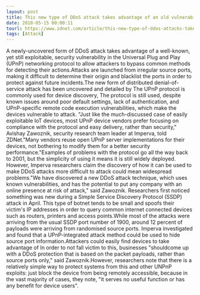 ```yaml
---
layout: post
title: This new type of DDoS attack takes advantage of an old vulnerability
date: 2018-05-15 00:00:11
tourl: https://www.zdnet.com/article/this-new-type-of-ddos-attacks-takes-advantage-of-an-old-vulnerability/
tags: [Attack]
---
```

A newly-uncovered form of DDoS attack takes advantage of a well-known, yet still exploitable, security vulnerability in the Universal Plug and Play (UPnP) networking protocol to allow attackers to bypass common methods for detecting their actions.Attacks are launched from irregular source ports, making it difficult to determine their origin and blacklist the ports in order to protect against future incidents.The new form of distributed denial-of-service attack has been uncovered and detailed by The UPnP protocol is commonly used for device discovery, The protocol is still used, despite known issues around poor default settings, lack of authentication, and UPnP-specific remote code execution vulnerabilities, which make the devices vulnerable to attack. "Just like the much-discussed case of easily exploitable IoT devices, most UPnP device vendors prefer focusing on compliance with the protocol and easy delivery, rather than security," Avishay Zawoznik, security research team leader at Imperva, told ZDNet."Many vendors reuse open UPnP server implementations for their devices, not bothering to modify them for a better security performance."Examples of problems with the protocol go all the way back to 2001, but the simplicity of using it means it is still widely deployed. However, Imperva researchers claim the discovery of how it can be used to make DDoS attacks more difficult to attack could mean widespread problems."We have discovered a new DDoS attack technique, which uses known vulnerabilities, and has the potential to put any company with an online presence at risk of attack," said Zawoznik. Researchers first noticed something was new during a Simple Service Discovery Protocol (SSDP) attack in April. This type of botnet tends to be small and spoofs their victim's IP addresses in order to query common internet connected devices such as routers, printers and access points.While most of the attacks were arriving from the usual SSDP port number of 1900, around 12 percent of payloads were arriving from randomised source ports. Imperva investigated and found that a UPnP-integrated attack method could be used to hide source port information.Attackers could easily find devices to take advantage of In order to not fall victim to this, businesses "shouldcome up with a DDoS protection that is based on the packet payloads, rather than source ports only," said Zawoznik.However, researchers note that there is a relatively simple way to protect systems from this and other UNPnP exploits: just block the device from being remotely accessible, because in the vast majority of cases, they note, "it serves no useful function or has any benefit for device users".